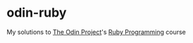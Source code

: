 # odin-ruby
My solutions to [The Odin Project](http://www.theodinproject.com/home)'s [Ruby Programming](http://www.theodinproject.com/ruby-programming) course
